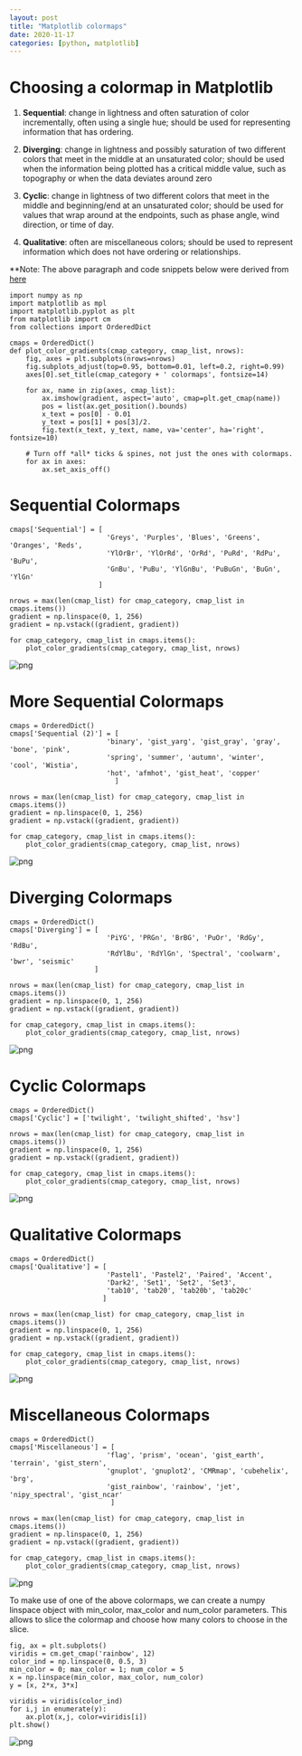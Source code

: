 ```yaml
---
layout: post
title: "Matplotlib colormaps"
date: 2020-11-17
categories: [python, matplotlib]
---
```


# Choosing a colormap in Matplotlib

1. **Sequential**: change in lightness and often saturation of color incrementally, often using a single hue; should be used for representing information that has ordering.

2. **Diverging**: change in lightness and possibly saturation of two different colors that meet in the middle at an unsaturated color; should be used when the information being plotted has a critical middle value, such as topography or when the data deviates around zero

3. **Cyclic**: change in lightness of two different colors that meet in the middle and beginning/end at an unsaturated color; should be used for values that wrap around at the endpoints, such as phase angle, wind direction, or time of day.

4. **Qualitative**: often are miscellaneous colors; should be used to represent information which does not have ordering or relationships.

**Note: The above paragraph and code snippets below were derived from [here](https://matplotlib.org/3.1.0/tutorials/colors/colormaps.html)


```code
import numpy as np
import matplotlib as mpl
import matplotlib.pyplot as plt
from matplotlib import cm
from collections import OrderedDict

cmaps = OrderedDict()
def plot_color_gradients(cmap_category, cmap_list, nrows):
    fig, axes = plt.subplots(nrows=nrows)
    fig.subplots_adjust(top=0.95, bottom=0.01, left=0.2, right=0.99)
    axes[0].set_title(cmap_category + ' colormaps', fontsize=14)

    for ax, name in zip(axes, cmap_list):
        ax.imshow(gradient, aspect='auto', cmap=plt.get_cmap(name))
        pos = list(ax.get_position().bounds)
        x_text = pos[0] - 0.01
        y_text = pos[1] + pos[3]/2.
        fig.text(x_text, y_text, name, va='center', ha='right', fontsize=10)

    # Turn off *all* ticks & spines, not just the ones with colormaps.
    for ax in axes:
        ax.set_axis_off()

```

# Sequential Colormaps


```code
cmaps['Sequential'] = [
                        'Greys', 'Purples', 'Blues', 'Greens', 'Oranges', 'Reds',
                        'YlOrBr', 'YlOrRd', 'OrRd', 'PuRd', 'RdPu', 'BuPu',
                        'GnBu', 'PuBu', 'YlGnBu', 'PuBuGn', 'BuGn', 'YlGn'
                      ]
```


```code
nrows = max(len(cmap_list) for cmap_category, cmap_list in cmaps.items())
gradient = np.linspace(0, 1, 256)
gradient = np.vstack((gradient, gradient))

for cmap_category, cmap_list in cmaps.items():
    plot_color_gradients(cmap_category, cmap_list, nrows)
```


![png](matplotlib-colormaps_files/matplotlib-colormaps_4_0.png)


# More Sequential Colormaps


```code
cmaps = OrderedDict()
cmaps['Sequential (2)'] = [
                        'binary', 'gist_yarg', 'gist_gray', 'gray', 'bone', 'pink',
                        'spring', 'summer', 'autumn', 'winter', 'cool', 'Wistia',
                        'hot', 'afmhot', 'gist_heat', 'copper'
                          ]

nrows = max(len(cmap_list) for cmap_category, cmap_list in cmaps.items())
gradient = np.linspace(0, 1, 256)
gradient = np.vstack((gradient, gradient))

for cmap_category, cmap_list in cmaps.items():
    plot_color_gradients(cmap_category, cmap_list, nrows)
```


![png](matplotlib-colormaps_files/matplotlib-colormaps_6_0.png)


# Diverging Colormaps


```code
cmaps = OrderedDict()
cmaps['Diverging'] = [
                        'PiYG', 'PRGn', 'BrBG', 'PuOr', 'RdGy', 'RdBu',
                        'RdYlBu', 'RdYlGn', 'Spectral', 'coolwarm', 'bwr', 'seismic'
                     ]

nrows = max(len(cmap_list) for cmap_category, cmap_list in cmaps.items())
gradient = np.linspace(0, 1, 256)
gradient = np.vstack((gradient, gradient))

for cmap_category, cmap_list in cmaps.items():
    plot_color_gradients(cmap_category, cmap_list, nrows)
```


![png](matplotlib-colormaps_files/matplotlib-colormaps_8_0.png)


# Cyclic Colormaps


```code
cmaps = OrderedDict()
cmaps['Cyclic'] = ['twilight', 'twilight_shifted', 'hsv']

nrows = max(len(cmap_list) for cmap_category, cmap_list in cmaps.items())
gradient = np.linspace(0, 1, 256)
gradient = np.vstack((gradient, gradient))

for cmap_category, cmap_list in cmaps.items():
    plot_color_gradients(cmap_category, cmap_list, nrows)
```


![png](matplotlib-colormaps_files/matplotlib-colormaps_10_0.png)


# Qualitative Colormaps


```code
cmaps = OrderedDict()
cmaps['Qualitative'] = [
                        'Pastel1', 'Pastel2', 'Paired', 'Accent',
                        'Dark2', 'Set1', 'Set2', 'Set3',
                        'tab10', 'tab20', 'tab20b', 'tab20c'
                       ]

nrows = max(len(cmap_list) for cmap_category, cmap_list in cmaps.items())
gradient = np.linspace(0, 1, 256)
gradient = np.vstack((gradient, gradient))

for cmap_category, cmap_list in cmaps.items():
    plot_color_gradients(cmap_category, cmap_list, nrows)
```


![png](matplotlib-colormaps_files/matplotlib-colormaps_12_0.png)


# Miscellaneous Colormaps


```code
cmaps = OrderedDict()
cmaps['Miscellaneous'] = [
                        'flag', 'prism', 'ocean', 'gist_earth', 'terrain', 'gist_stern',
                        'gnuplot', 'gnuplot2', 'CMRmap', 'cubehelix', 'brg',
                        'gist_rainbow', 'rainbow', 'jet', 'nipy_spectral', 'gist_ncar'
                         ]

nrows = max(len(cmap_list) for cmap_category, cmap_list in cmaps.items())
gradient = np.linspace(0, 1, 256)
gradient = np.vstack((gradient, gradient))

for cmap_category, cmap_list in cmaps.items():
    plot_color_gradients(cmap_category, cmap_list, nrows)
```


![png](matplotlib-colormaps_files/matplotlib-colormaps_14_0.png)


To make use of one of the above colormaps, we can create a numpy linspace object with min_color, max_color and num_color parameters. This allows to slice the colormap and choose how many colors to choose in the slice.


```code
fig, ax = plt.subplots()
viridis = cm.get_cmap('rainbow', 12)
color_ind = np.linspace(0, 0.5, 3)
min_color = 0; max_color = 1; num_color = 5
x = np.linspace(min_color, max_color, num_color)
y = [x, 2*x, 3*x]

viridis = viridis(color_ind)
for i,j in enumerate(y):
    ax.plot(x,j, color=viridis[i])
plt.show()
```


![png](matplotlib-colormaps_files/matplotlib-colormaps_16_0.png)



```code

```
